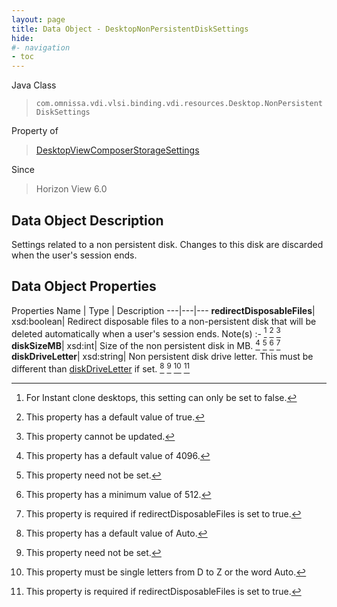 ```yaml
---
layout: page
title: Data Object - DesktopNonPersistentDiskSettings
hide:
#- navigation
- toc
---
```






Java Class
> `com.omnissa.vdi.vlsi.binding.vdi.resources.Desktop.NonPersistentDiskSettings`

Property of
> [DesktopViewComposerStorageSettings](vdi.resources.Desktop.ViewComposerStorageSettings.md#field_detail)

Since
> Horizon View 6.0


## Data Object Description

Settings related to a non persistent disk. Changes to this disk are discarded when the user's session ends.

## Data Object Properties
Properties
Name |  Type |  Description
---|---|---
**redirectDisposableFiles**|  xsd:boolean|  Redirect disposable files to a non-persistent disk that will be deleted automatically when a user's session ends. Note(s) :- [^87] [^6] [^2]
**diskSizeMB**|  xsd:int|  Size of the non persistent disk in MB. [^55] [^1] [^56] [^60]
**diskDriveLetter**|  xsd:string|  Non persistent disk drive letter. This must be different than [diskDriveLetter](vdi.resources.Desktop.PersistentDiskSettings.md#diskDriveLetter) if set. [^58] [^1] [^59] [^60]


 


[^1]: This property need not be set.
[^2]: This property cannot be updated.
[^6]: This property has a default value of true.
[^55]: This property has a default value of 4096.
[^56]: This property has a minimum value of 512.
[^58]: This property has a default value of Auto.
[^59]: This property must be single letters from D to Z or the word Auto.
[^60]: This property is required if redirectDisposableFiles is set to true.
[^87]: For Instant clone desktops, this setting can only be set to false.